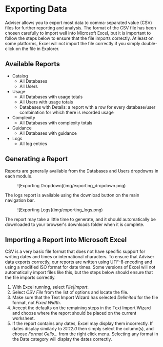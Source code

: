 # Exporting Data

Adviser allows you to export most data to comma-separated value (CSV) files for further reporting and analysis. The format of the CSV file has been chosen carefully to import well into Microsoft Excel, but it is important to follow the steps below to ensure that the file imports correctly. At least on some platforms, Excel will not import the file correctly if you simply double-click on the file in Explorer.

## Available Reports

* Catalog
    * All Databases
    * All Users
* Usage
    * All Databases with usage totals
    * All Users with usage totals
    * Databases with Details: a report with a row for every database/user combination for which there is recorded usage
* Complexity
    * All Databases with complexity totals
* Guidance
    * All Databases with guidance 
* Logs
    * All log entries
   
## Generating a Report
Reports are generally available from the Databases and Users dropdowns in each module.
<figure markdown="1">
  ![Exporting Dropdown](img/exporting_dropdown.png)
</figure>

The logs report is available using the download button on the main navigation bar.
<figure markdown="1">
  ![Exporting Logs](img/exporting_logs.png)
</figure>

The report may take a little time to generate, and it should automatically be downloaded to your browser's downloads folder when it is complete.

## Importing a Report into Microsoft Excel
CSV is a very basic file format that does not have specific support for writing dates and times or international characters. To ensure that Adviser data exports correctly, our reports are written using UTF-8 encoding and using a modified ISO format for date times. Some versions of Excel will not automatically import files like this, but the steps below should ensure that the file imports correctly.

1. With Excel running, select *File|Import*.
2. Select *CSV File* from the list of options and locate the file.
3. Make sure that the Text Import Wizard has selected *Delimited* for the file format, not *Fixed Width*.
4. Accept the defaults on the remaining steps in the Text Import Wizard and choose where the report should be placed on the current worksheet.
5. If the report contains any dates, Excel may display them incorrectly. If dates display similarly to *31:12.0* then simply select the column(s), and choose *Format Cells...* from the right click menu. Selecting any format in the Date category will display the dates correctly.
